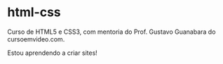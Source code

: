 # html-css
 Curso de HTML5 e CSS3, com mentoria do Prof. Gustavo Guanabara do cursoemvideo.com.

 Estou aprendendo a criar sites!

